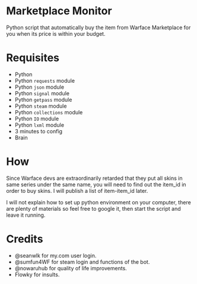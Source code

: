 # Marketplace Monitor
Python script that automatically buy the item from Warface Marketplace for you when its price is within your budget.

# Requisites
- Python
- Python `requests` module
- Python `json` module
- Python `signal` module
- Python `getpass` module
- Python `steam` module
- Python `collections` module
- Python `IO` module
- Python `lxml` module
- 3 minutes to config
- Brain

# How
Since Warface devs are extraordinarily retarded that they put all skins in same series under the same name, you will need to find out the item_id in order to buy skins. I will publish a list of item-item_id later.

I will not explain how to set up python environment on your computer, there are plenty of materials so feel free to google it, then start the script and leave it running.

# Credits
- @seanwlk for my.com user login.
- @sumfun4WF for steam login and functions of the bot.
- @nowaruhub for quality of life improvements.
- Flowky for insults.
